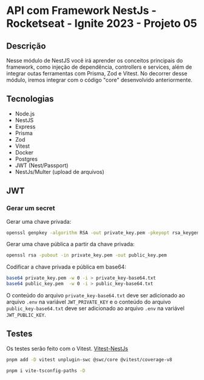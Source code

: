 # API com Framework NestJs - Rocketseat - Ignite 2023 - Projeto 05

## Descrição

Nesse módulo de NestJS você irá aprender os conceitos principais do framework, como injeção de dependência, controllers e services, além de integrar outas ferramentas com Prisma, Zod e Vitest. No decorrer desse módulo, iremos integrar com o código "core" desenvolvido anteriormente.

## Tecnologias

- Node.js
- NestJS
- Express
- Prisma
- Zod
- Vitest
- Docker
- Postgres
- JWT (Nest/Passport)
- NestJs/Multer (upload de arquivos)


## JWT

### Gerar um secret


Gerar uma chave privada: 

```bash
openssl genpkey -algorithm RSA -out private_key.pem -pkeyopt rsa_keygen_bits:2048
```

Gerar uma chave pública a partir da chave privada:

```bash
openssl rsa -pubout -in private_key.pem -out public_key.pem
```

Codificar a chave privada e pública em base64:

```bash
base64 private_key.pem -w 0 -i > private_key-base64.txt
base64 public_key.pem  -w 0 -i > public_key-base64.txt

```

O conteúdo do arquivo `private_key-base64.txt` deve ser adicionado ao arquivo `.env` na variável `JWT_PRIVATE_KEY` e o conteúdo do arquivo `public_key-base64.txt` deve ser adicionado ao arquivo `.env` na variável `JWT_PUBLIC_KEY`.

## Testes

Os testes serão feito com o Vitest. [Vitest-NestJs](https://docs.nestjs.com/recipes/swc#vitest)

```bash
pnpm add -D vitest unplugin-swc @swc/core @vitest/coverage-v8

pnpm i vite-tsconfig-paths -D
```
